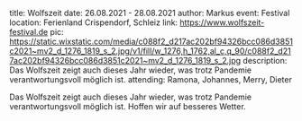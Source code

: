 title: Wolfszeit
date: 26.08.2021 - 28.08.2021
author: Markus
event: Festival
location: Ferienland Crispendorf, Schleiz
link: https://www.wolfszeit-festival.de
pic: https://static.wixstatic.com/media/c088f2_d217ac202bf94326bcc086d3851c2021~mv2_d_1276_1819_s_2.jpg/v1/fill/w_1276,h_1762,al_c,q_90/c088f2_d217ac202bf94326bcc086d3851c2021~mv2_d_1276_1819_s_2.jpg
description: Das Wolfszeit zeigt auch dieses Jahr wieder, was trotz Pandemie verantwortungsvoll möglich ist.
attending: Ramona, Johannes, Merry, Dieter

Das Wolfszeit zeigt auch dieses Jahr wieder, was trotz Pandemie verantwortungsvoll möglich ist. Hoffen wir auf besseres Wetter.